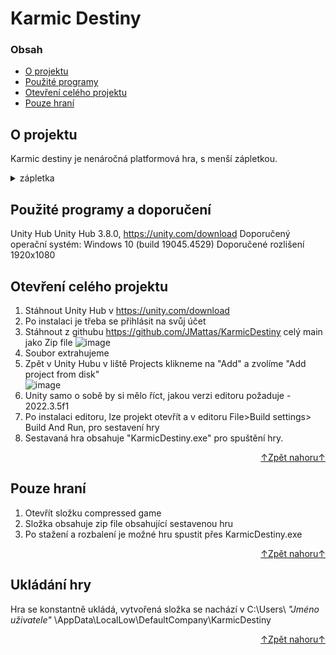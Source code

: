 <a id="readme-top"></a>

# Karmic Destiny

### Obsah

- [O projektu](#o-projektu)
- [Použité programy](#použité-programy)
- [Otevření celého projektu](#otevření-celého-projektu)
- [Pouze hraní](#pouze-hraní)


## O projektu
Karmic destiny je nenáročná platformová hra, s menší zápletkou.
<details><summary>zápletka</summary>
Monstra se neoživují, prozatím to nemá žádné jiné následky.
</details>

## Použité programy a doporučení
Unity Hub Unity Hub 3.8.0, https://unity.com/download 
Doporučený operační systém: Windows 10 (build 19045.4529)
Doporučené rozlišení 1920x1080
## Otevření celého projektu
1. Stáhnout Unity Hub v https://unity.com/download 
2. Po instalaci je třeba se přihlásit na svůj účet
3. Stáhnout z githubu https://github.com/JMattas/KarmicDestiny celý main jako Zip file
![image](https://github.com/JMattas/KarmicDestiny/assets/113183750/f27ce4f0-3e5c-419d-bbc4-3a09263c01cf)
4. Soubor extrahujeme
5. Zpět v Unity Hubu v liště Projects klikneme na "Add" a zvolíme "Add project from disk"\
 ![image](https://github.com/JMattas/KarmicDestiny/assets/113183750/ddd3a08b-d1a5-4fee-bb25-50739b4ed99c)
6. Unity samo o sobě by si mělo říct, jakou verzi editoru požaduje -  2022.3.5f1
7. Po instalaci editoru, lze projekt otevřít a v editoru File>Build settings> Build And Run, pro sestavení hry
8. Sestavaná hra obsahuje "KarmicDestiny.exe" pro spuštění hry.


<p align="right"><a href="readme-top">↑Zpět nahoru↑</a></p>

## Pouze hraní
1. Otevřít složku compressed game
2. Složka obsahuje zip file obsahující sestavenou hru
3. Po stažení a rozbalení je možné hru spustit přes KarmicDestiny.exe

<p align="right"><a href="readme-top">↑Zpět nahoru↑</a></p>

## Ukládání hry

Hra se konstantně ukládá, vytvořená složka se nachází v C:\Users\ _"Jméno uživatele"_ \AppData\LocalLow\DefaultCompany\KarmicDestiny
<p align="right"><a href="readme-top">↑Zpět nahoru↑</a></p>
